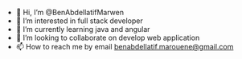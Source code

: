 - 👋 Hi, I’m @BenAbdellatifMarwen
- 👀 I’m interested in full stack developer
- 🌱 I’m currently learning java and angular
- 💞️ I’m looking to collaborate on  develop web application 
- 📫 How to reach me by email benabdellatif.marouene@gmail.com


<!---
BenAbdellatifMarwen/BenAbdellatifMarwen is a ✨ special ✨ repository because its `README.md` (this file) appears on your GitHub profile.
You can click the Preview link to take a look at your changes.
--->
